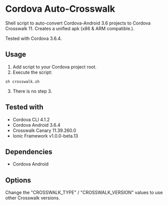 Cordova Auto-Crosswalk
======================

Shell script to auto-convert Cordova-Android 3.6 projects to Cordova Crosswalk 11.
Creates a unified apk (x86 & ARM compatible.).

Tested with Cordova 3.6.4. 

Usage
----------------------
1. Add script to your Cordova project root.
2. Execute the script:
  ```shell
  sh crosswalk.sh
  ```
3. There is no step 3.

Tested with
----------------------
* Cordova CLI 4.1.2
* Cordova Android 3.6.4
* Crosswalk Canary 11.39.260.0
* Ionic Framework v1.0.0-beta.13

Dependencies
----------------------
* Cordova Android

Options
----------------------
Change the  "CROSSWALK_TYPE" / "CROSSWALK_VERSION" values to use other Crosswalk versions.
